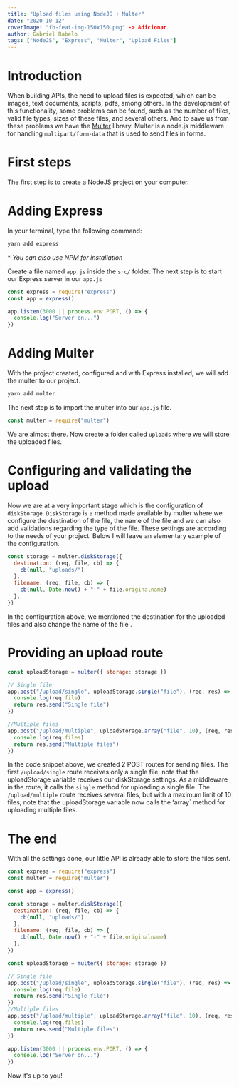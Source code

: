 ```yaml
---
title: "Upload files using NodeJS + Multer"
date: "2020-10-12"
coverImage: "fb-feat-img-150x150.png" -> Adicionar
author: Gabriel Rabelo
tags: ["NodeJS", "Express", "Multer", "Upload Files"]
---
```


# Introduction

When building APIs, the need to upload files is expected, which can be images, text documents, scripts, pdfs, among others. In the development of this functionality, some problems can be found, such as the number of files, valid file types, sizes of these files, and several others. And to save us from these problems we have the [Multer](https://github.com/expressjs/multer) library. Multer is a node.js middleware for handling `multipart/form-data` that is used to send files in forms.

# First steps

The first step is to create a NodeJS project on your computer.

# Adding Express

In your terminal, type the following command:

```jsx
yarn add express
```

\* _You can also use NPM for installation_

Create a file named `app.js` inside the `src/` folder. The next step is to start our Express server in our `app.js`

```jsx
const express = require("express")
const app = express()

app.listen(3000 || process.env.PORT, () => {
  console.log("Server on...")
})
```

# Adding Multer

With the project created, configured and with Express installed, we will add the multer to our project.

```jsx
yarn add multer
```

The next step is to import the multer into our `app.js` file.

```jsx
const multer = require("multer")
```

We are almost there. Now create a folder called `uploads` where we will store the uploaded files.

# Configuring and validating the upload

Now we are at a very important stage which is the configuration of `diskStorage`. `DiskStorage` is a method made available by multer where we configure the destination of the file, the name of the file and we can also add validations regarding the type of the file. These settings are according to the needs of your project. Below I will leave an elementary example of the configuration.

```jsx
const storage = multer.diskStorage({
  destination: (req, file, cb) => {
    cb(null, "uploads/")
  },
  filename: (req, file, cb) => {
    cb(null, Date.now() + "-" + file.originalname)
  },
})
```

In the configuration above, we mentioned the destination for the uploaded files and also change the name of the file .

# Providing an upload route

```jsx
const uploadStorage = multer({ storage: storage })

// Single file
app.post("/upload/single", uploadStorage.single("file"), (req, res) => {
  console.log(req.file)
  return res.send("Single file")
})

//Multiple files
app.post("/upload/multiple", uploadStorage.array("file", 10), (req, res) => {
  console.log(req.files)
  return res.send("Multiple files")
})
```

In the code snippet above, we created 2 POST routes for sending files. The first `/upload/single` route receives only a single file, note that the uploadStorage variable receives our diskStorage settings. As a middleware in the route, it calls the `single` method for uploading a single file. The `/upload/multiple` route receives several files, but with a maximum limit of 10 files, note that the uploadStorage variable now calls the ʻarray` method for uploading multiple files.

# The end

With all the settings done, our little API is already able to store the files sent.

```jsx
const express = require("express")
const multer = require("multer")

const app = express()

const storage = multer.diskStorage({
  destination: (req, file, cb) => {
    cb(null, "uploads/")
  },
  filename: (req, file, cb) => {
    cb(null, Date.now() + "-" + file.originalname)
  },
})

const uploadStorage = multer({ storage: storage })

// Single file
app.post("/upload/single", uploadStorage.single("file"), (req, res) => {
  console.log(req.file)
  return res.send("Single file")
})
//Multiple files
app.post("/upload/multiple", uploadStorage.array("file", 10), (req, res) => {
  console.log(req.files)
  return res.send("Multiple files")
})

app.listen(3000 || process.env.PORT, () => {
  console.log("Server on...")
})
```

Now it's up to you!
